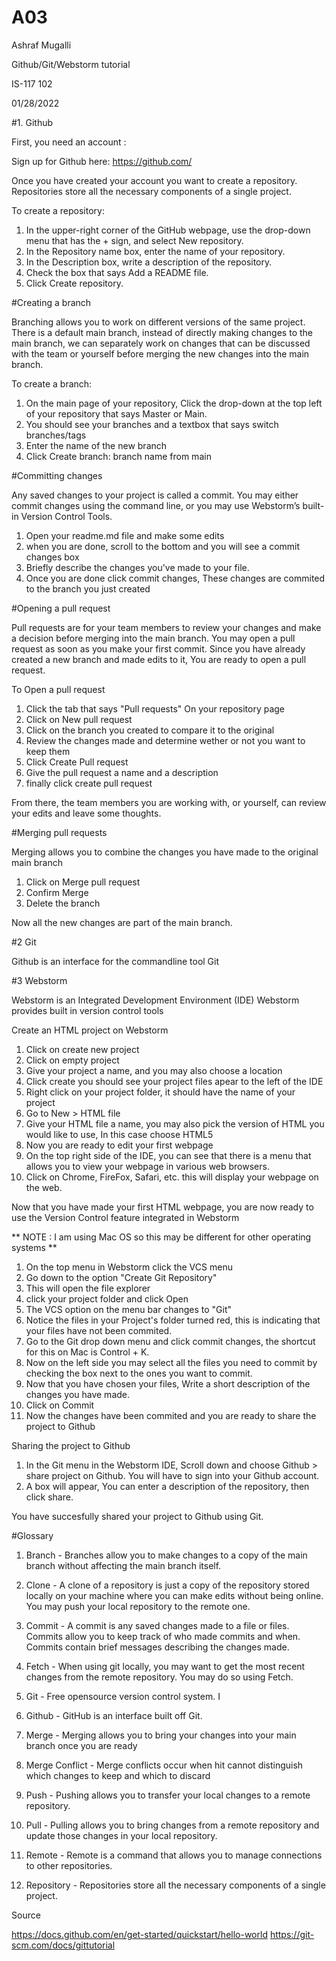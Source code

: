 # A03

Ashraf Mugalli

Github/Git/Webstorm tutorial

IS-117 102

01/28/2022

#1. Github

First, you need an account : 

Sign up for Github here: https://github.com/ 

Once you have created your account you want to create a repository. 
Repositories store all the necessary components of a single project. 
 
To create a repository: 

1. In the upper-right corner of the GitHub webpage, use the drop-down menu that has the + sign, and select New repository.
2. In the Repository name box, enter the name of your repository.
3. In the Description box, write a description of the repository.
4. Check the box that says Add a README file.
5. Click Create repository.

#Creating a branch

Branching allows you to work on different versions of the same project. There is a default main branch, instead of directly making changes to the main branch, we can separately work on changes that can be discussed with the team or yourself before merging the new changes into the main branch.

To create a branch: 

1. On the main page of your repository, Click the drop-down at the top left of your repository that says Master or Main.
2. You should see your branches and a textbox that says switch branches/tags
3. Enter the name of the new branch
4. Click Create branch: branch name from main

#Committing changes 

Any saved changes to your project is called a commit. 
You may either commit changes using the command line, or you may use Webstorm’s built-in Version Control Tools. 

1. Open your readme.md file and make some edits
2. when you are done, scroll to the bottom and you will see a commit changes box
3. Briefly describe the changes you've made to your file.
4. Once you are done click commit changes, These changes are commited to the branch you just created


#Opening a pull request

Pull requests are for your team members to review your changes and make a decision before merging into the main branch. You may open a pull request as soon as you make your first commit. Since you have already created a new branch and made edits to it, You are ready to open a pull request.

To Open a pull request

1. Click the tab that says "Pull requests" On your repository page
2. Click on New pull request
3. Click on the branch you created to compare it to the original 
4. Review the changes made and determine wether or not you want to keep them
5. Click Create Pull request
6. Give the pull request a name and a description
7. finally click create pull request

From there, the team members you are working with, or yourself, can review your edits and leave some thoughts.

#Merging pull requests

Merging allows you to combine the changes you have made to the original main branch

1. Click on Merge pull request 
2. Confirm Merge
3. Delete the branch

Now all the new changes are part of the main branch.

#2 Git

Github is an interface for the commandline tool Git




#3 Webstorm

Webstorm is an Integrated Development Environment (IDE)
Webstorm provides built in version control tools

Create an HTML project on Webstorm 

1. Click on create new project
2. Click on empty project
3. Give your project a name, and you may also choose a location 
4. Click create you should see your project files apear to the left of the IDE
5. Right click on your project folder, it should have the name of your project
6. Go to New > HTML file
7. Give your HTML file a name, you may also pick the version of HTML you would like to use, In this case choose HTML5
8. Now you are ready to edit your first webpage
9. On the top right side of the IDE, you can see that there is a menu that allows you to view your webpage in various web browsers. 
10. Click on Chrome, FireFox, Safari, etc. this will display your webpage on the web.

Now that you have made your first HTML webpage, you are now ready to use the Version Control feature integrated in Webstorm

** NOTE : I am using Mac OS so this may be different for other operating systems **

1. On the top menu in Webstorm click the VCS menu
2. Go down to the option "Create Git Repository"
3. This will open the file explorer
4. click your project folder and click Open
5. The VCS option on the menu bar changes to "Git"
6. Notice the files in your Project's folder turned red, this is indicating that your files have not been commited.
7. Go to the Git drop down menu and click commit changes, the shortcut for this on Mac is Control + K. 
8. Now on the left side you may select all the files you need to commit by checking the box next to the ones you want to commit.
9. Now that you have chosen your files, Write a short description of the changes you have made. 
10. Click on Commit
11. Now the changes have been commited and you are ready to share the project to Github

Sharing the project to Github

1. In the Git menu in the Webstorm IDE, Scroll down and choose Github > share project on Github. You will have to sign into your Github account. 
2. A box will appear, You can enter a description of the repository, then click share. 

You have succesfully shared your project to Github using Git.



#Glossary

1. Branch - Branches allow you to make changes to a copy of the main branch without affecting the main branch itself.

3. Clone -  A clone of a repository is just a copy of the repository stored locally on your machine where you can make edits without being online. You may push your local repository to the remote one.


5. Commit - A commit is any saved changes made to a file or files. Commits allow you to keep track of who made commits and when. Commits contain brief messages describing the changes made.

6. Fetch - When using git locally, you may want to get the most recent changes from the remote repository. You may do so using Fetch. 

7. Git - Free opensource version control system. I 

8. Github -  GitHub is an interface built off Git.

9. Merge - Merging allows you to bring your changes into your main branch once you are ready 

10. Merge Conflict - Merge conflicts occur when hit cannot distinguish which changes to keep and which to discard 

11. Push - Pushing allows you to transfer your local changes to a remote repository. 

12. Pull - Pulling allows you to bring changes from a remote repository and update those changes in your local repository. 

13. Remote - Remote is a command that allows you to manage connections to other repositories. 

14. Repository - Repositories store all the necessary components of a single project. 



Source

https://docs.github.com/en/get-started/quickstart/hello-world 
https://git-scm.com/docs/gittutorial 


